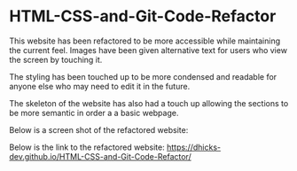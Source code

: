# HTML-CSS-and-Git-Code-Refactor

This website has been refactored to be more accessible while maintaining the current feel. Images have been given alternative text for users who view the screen by touching it.

The styling has been touched up to be more condensed and readable for anyone else who may need to edit it in the future.

The skeleton of the website has also had a touch up allowing the sections to be more semantic in order a a basic webpage.

Below is a screen shot of the refactored website:


Below is the link to the refactored website:
https://dhicks-dev.github.io/HTML-CSS-and-Git-Code-Refactor/